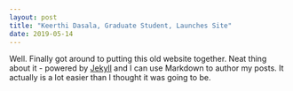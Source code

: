 ```yaml
---
layout: post
title: "Keerthi Dasala, Graduate Student, Launches Site"
date: 2019-05-14
---
```


Well. Finally got around to putting this old website together. Neat thing about it - powered by [Jekyll](http://jekyllrb.com) and I can use Markdown to author my posts. It actually is a lot easier than I thought it was going to be.
